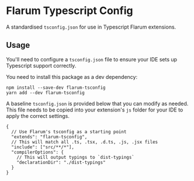 # Flarum Typescript Config

A standardised `tsconfig.json` for use in Typescript Flarum extensions.

## Usage

You'll need to configure a `tsconfig.json` file to ensure your IDE sets up Typescript support correctly.

You need to install this package as a dev dependency:

```properties
npm install --save-dev flarum-tsconfig
yarn add --dev flarum-tsconfig
```

A baseline `tsconfig.json` is provided below that you can modify as needed. This file needs to be copied into your extension's `js` folder for your IDE to apply the correct settings.

```jsonc
{
  // Use Flarum's tsconfig as a starting point
  "extends": "flarum-tsconfig",
  // This will match all .ts, .tsx, .d.ts, .js, .jsx files
  "include": ["src/**/*"],
  "compilerOptions": {
    // This will output typings to `dist-typings`
    "declarationDir": "./dist-typings"
  }
}
```
